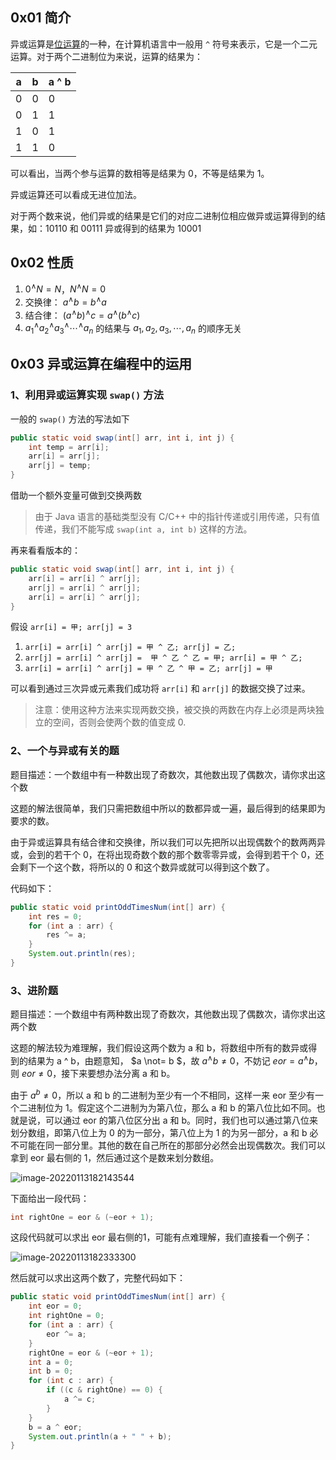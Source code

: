 ## 0x01 简介

异或运算是[位运算](https://baike.baidu.com/item/%E4%BD%8D%E8%BF%90%E7%AE%97%E7%AC%A6/2786163?fr=aladdin)的一种，在计算机语言中一般用 `^` 符号来表示，它是一个二元运算。对于两个二进制位为来说，运算的结果为：

| a    | b    | a ^ b |
| ---- | ---- | ----- |
| 0    | 0    | 0     |
| 0    | 1    | 1     |
| 1    | 0    | 1     |
| 1    | 1    | 0     |

可以看出，当两个参与运算的数相等是结果为 0，不等是结果为 1。

异或运算还可以看成无进位加法。

对于两个数来说，他们异或的结果是它们的对应二进制位相应做异或运算得到的结果，如：10110 和 00111 异或得到的结果为 10001

## 0x02 性质

1. $0 ^{\wedge} N = N$，$N ^{\wedge} N = 0$
2. 交换律： $a ^{\wedge} b = b ^{\wedge} a$
3. 结合律： $(a ^{\wedge} b) ^{\wedge} c = a ^{\wedge} (b ^{\wedge} c)$
4. $a_{1} ^{\wedge} a_{2} ^{\wedge} a_{3} ^{\wedge} \cdots ^{\wedge} a_{n}$ 的结果与 $a_{1}, a_{2}, a_{3}, \cdots ,a_{n}$ 的顺序无关



## 0x03 异或运算在编程中的运用



### 1、利用异或运算实现 `swap()` 方法

一般的 `swap()` 方法的写法如下

```java
public static void swap(int[] arr, int i, int j) {
    int temp = arr[i];
    arr[i] = arr[j];
    arr[j] = temp;
}
```

借助一个额外变量可做到交换两数

> 由于 Java 语言的基础类型没有 C/C++ 中的指针传递或引用传递，只有值传递，我们不能写成 `swap(int a, int b)` 这样的方法。

再来看看版本的：

```java
public static void swap(int[] arr, int i, int j) {
    arr[i] = arr[i] ^ arr[j];
    arr[j] = arr[i] ^ arr[j];
    arr[i] = arr[i] ^ arr[j];
}
```

假设 `arr[i] = 甲; arr[j] = 3`

1. `arr[i] = arr[i] ^ arr[j] = 甲 ^ 乙; arr[j] = 乙;`
2. `arr[j] = arr[i] ^ arr[j] =  甲 ^ 乙 ^ 乙 = 甲; arr[i] = 甲 ^ 乙;`  
2. `arr[i] = arr[i] ^ arr[j] = 甲 ^ 乙 ^ 甲 = 乙; arr[j] = 甲`

可以看到通过三次异或元素我们成功将 `arr[i]` 和 `arr[j]` 的数据交换了过来。

> 注意：使用这种方法来实现两数交换，被交换的两数在内存上必须是两块独立的空间，否则会使两个数的值变成 0.



### 2、一个与异或有关的题

题目描述：一个数组中有一种数出现了奇数次，其他数出现了偶数次，请你求出这个数

这题的解法很简单，我们只需把数组中所以的数都异或一遍，最后得到的结果即为要求的数。

由于异或运算具有结合律和交换律，所以我们可以先把所以出现偶数个的数两两异或，会到的若干个 0，在将出现奇数个数的那个数零零异或，会得到若干个 0，还会剩下一个这个数，将所以的 0 和这个数异或就可以得到这个数了。

代码如下：

```java
public static void printOddTimesNum(int[] arr) {
    int res = 0;
    for (int a : arr) {
        res ^= a;
    }
    System.out.println(res);
}
```



### 3、进阶题

题目描述：一个数组中有两种数出现了奇数次，其他数出现了偶数次，请你求出这两个数

这题的解法较为难理解，我们假设这两个数为 a 和 b，将数组中所有的数异或得到的结果为 a ^ b，由题意知， $a \not= b $，故 $a ^{\wedge} b \not = 0$，不妨记 $eor = a ^{\wedge} b$，则 $eor \not = 0$，接下来要想办法分离 a 和 b。

由于 $a ^ b \not = 0$，所以 a 和 b 的二进制为至少有一个不相同，这样一来 eor 至少有一个二进制位为 1。假定这个二进制为为第八位，那么 a 和 b 的第八位比如不同。也就是说，可以通过 eor 的第八位区分出 a 和 b。同时，我们也可以通过第八位来划分数组，即第八位上为 0 的为一部分，第八位上为 1 的为另一部分，a 和 b 必不可能在同一部分里。其他的数在自己所在的那部分必然会出现偶数次。我们可以拿到 eor 最右侧的 1，然后通过这个是数来划分数组。

![image-20220113182143544](https://xingqiu-tuchuang-1256524210.cos.ap-shanghai.myqcloud.com//8919yank-note-picgo-4b834eb2.png)

下面给出一段代码：

```java
int rightOne = eor & (~eor + 1);
```

这段代码就可以求出 eor 最右侧的1，可能有点难理解，我们直接看一个例子：

![image-20220113182333300](https://xingqiu-tuchuang-1256524210.cos.ap-shanghai.myqcloud.com//8919yank-note-picgo-03497b47.png)

然后就可以求出这两个数了，完整代码如下：

```java
public static void printOddTimesNum(int[] arr) {
    int eor = 0;
    int rightOne = 0;
    for (int a : arr) {
        eor ^= a;
    }
    rightOne = eor & (~eor + 1);
    int a = 0;
    int b = 0;
    for (int c : arr) {
        if ((c & rightOne) == 0) {
            a ^= c;
        }
    }
    b = a ^ eor;
    System.out.println(a + " " + b);
}
```

